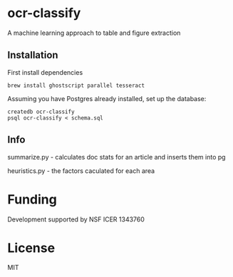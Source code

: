 # ocr-classify

A machine learning approach to table and figure extraction

## Installation

First install dependencies
````
brew install ghostscript parallel tesseract
````

Assuming you have Postgres already installed, set up the database:
````
createdb ocr-classify
psql ocr-classify < schema.sql
````

## Info
summarize.py - calculates doc stats for an article and inserts them into pg

heuristics.py - the factors caculated for each area

# Funding
Development supported by NSF ICER 1343760

# License
MIT

